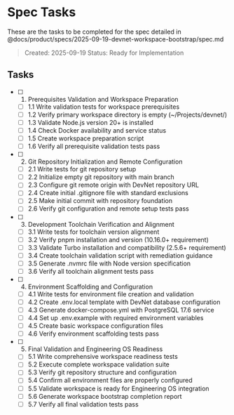 # Spec Tasks

These are the tasks to be completed for the spec detailed in @docs/product/specs/2025-09-19-devnet-workspace-bootstrap/spec.md

> Created: 2025-09-19
> Status: Ready for Implementation

## Tasks

- [ ] 1. Prerequisites Validation and Workspace Preparation
  - [ ] 1.1 Write validation tests for workspace prerequisites
  - [ ] 1.2 Verify primary workspace directory is empty (~/Projects/devnet/)
  - [ ] 1.3 Validate Node.js version 20+ is installed
  - [ ] 1.4 Check Docker availability and service status
  - [ ] 1.5 Create workspace preparation script
  - [ ] 1.6 Verify all prerequisite validation tests pass

- [ ] 2. Git Repository Initialization and Remote Configuration
  - [ ] 2.1 Write tests for git repository setup
  - [ ] 2.2 Initialize empty git repository with main branch
  - [ ] 2.3 Configure git remote origin with DevNet repository URL
  - [ ] 2.4 Create initial .gitignore file with standard exclusions
  - [ ] 2.5 Make initial commit with repository foundation
  - [ ] 2.6 Verify git configuration and remote setup tests pass

- [ ] 3. Development Toolchain Verification and Alignment
  - [ ] 3.1 Write tests for toolchain version alignment
  - [ ] 3.2 Verify pnpm installation and version (10.16.0+ requirement)
  - [ ] 3.3 Validate Turbo installation and compatibility (2.5.6+ requirement)
  - [ ] 3.4 Create toolchain validation script with remediation guidance
  - [ ] 3.5 Generate .nvmrc file with Node version specification
  - [ ] 3.6 Verify all toolchain alignment tests pass

- [ ] 4. Environment Scaffolding and Configuration
  - [ ] 4.1 Write tests for environment file creation and validation
  - [ ] 4.2 Create .env.local template with DevNet database configuration
  - [ ] 4.3 Generate docker-compose.yml with PostgreSQL 17.6 service
  - [ ] 4.4 Set up .env.example with required environment variables
  - [ ] 4.5 Create basic workspace configuration files
  - [ ] 4.6 Verify environment scaffolding tests pass

- [ ] 5. Final Validation and Engineering OS Readiness
  - [ ] 5.1 Write comprehensive workspace readiness tests
  - [ ] 5.2 Execute complete workspace validation suite
  - [ ] 5.3 Verify git repository structure and configuration
  - [ ] 5.4 Confirm all environment files are properly configured
  - [ ] 5.5 Validate workspace is ready for Engineering OS integration
  - [ ] 5.6 Generate workspace bootstrap completion report
  - [ ] 5.7 Verify all final validation tests pass